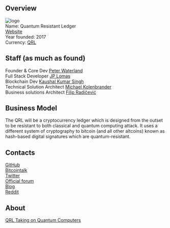 ## Overview
![ logo](logo/qrl.png)  
Name: Quantum Resistant Ledger    
[Website](https://theqrl.org)  
Year founded: 2017    
Currency: [QRL](https://coinmarketcap.com/assets/quantum-resistant-ledger/)  
## Staff (as much as found)
Founder & Core Dev [Peter Waterland](../people/peter_waterland.md)   
Full Stack Developer [JP Lomas](../people/jp_lomas.md)   
Blockchain Dev [Kaushal Kumar Singh](../people/kaushal_kumar_singh.md)   
Technical Solution Architect [Michael Kolenbrander](../people/michael_kolenbrander.md)   
Business solutions Architect [Filip Radičević](../people/filip_radicevic.md)   
## Business Model
The QRL will be a cryptocurrency ledger which is designed from the outset to be resistant to both classical and quantum computing attack. It uses a different system of cryptography to bitcoin (and all other altcoins) known as hash-based digital signatures which are quantum-resistant.
## Contacts
[GitHub](https://github.com/theQRL/QRL)  
[Bitcointalk](https://bitcointalk.org/index.php?topic=1730273.0)   
[Twitter](https://twitter.com/qrledger)   
[Official forum]()    
[Blog](https://medium.com/quantum-resistant-ledger)     
[Reddit](https://www.reddit.com/r/QRL/)  
## About
[QRL Taking on Quantum Computers](http://cryptopotato.com/qrl-taking-quantum-computers/)
